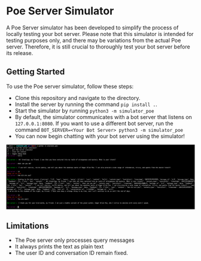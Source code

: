 # Poe Server Simulator

A Poe Server simulator has been developed to simplify the process of locally testing
your bot server. Please note that this simulator is intended for testing purposes only,
and there may be variations from the actual Poe server. Therefore, it is still crucial
to thoroughly test your bot server before its release.

## Getting Started

To use the Poe server simulator, follow these steps:

- Clone this repository and navigate to the directory.
- Install the server by running the command `pip install .`.
- Start the simulator by running `python3 -m simulator_poe`
- By default, the simulator communicates with a bot server that listens on
  `127.0.0.1:8080`. If you want to use a different bot server, run the command
  `BOT_SERVER=<Your Bot Server> python3 -m simulator_poe`
- You can now begin chatting with your bot server using the simulator!

![alt text](poe_server.png "Title")

## Limitations

- The Poe server only processes query messages
- It always prints the text as plain text
- The user ID and conversation ID remain fixed.
